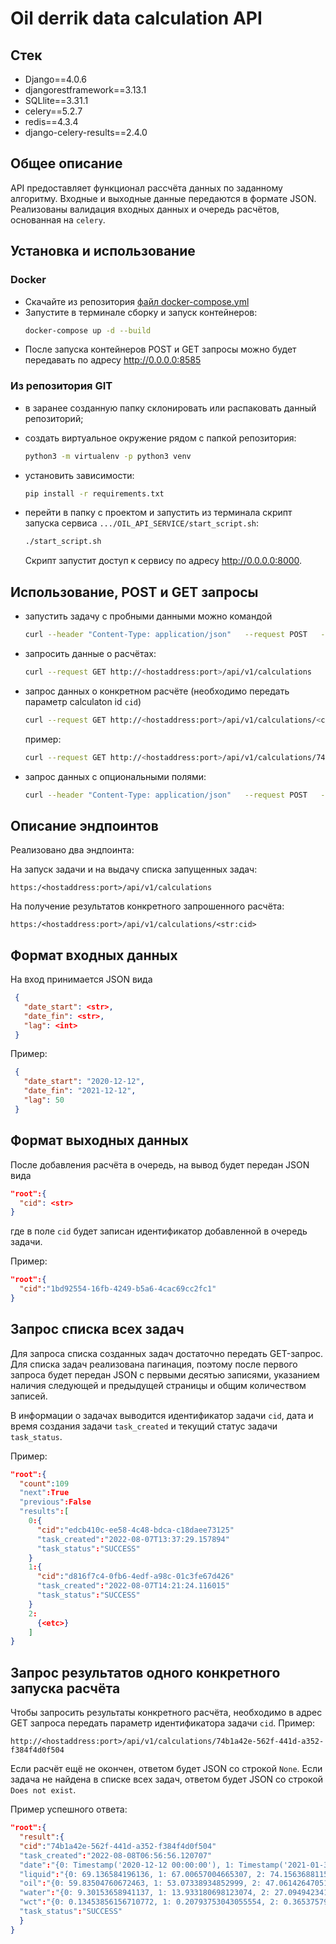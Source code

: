 # Oil derrik data calculation API

## Стек

* Django==4.0.6
* djangorestframework==3.13.1
* SQLlite==3.31.1
* celery==5.2.7
* redis==4.3.4
* django-celery-results==2.4.0

## Общее описание

API предоставляет функционал рассчёта данных по заданному алгоритму. Входные и выходные данные передаются в формате JSON. Реализованы валидация входных данных и очередь расчётов, основанная на `celery`.

## Установка и использование
### Docker

* Скачайте из репозитория [файл docker-compose.yml](https://github.com/Sharp-Mind/Oil_api_service/blob/dev/docker-compose.yml)
* Запустите в терминале сборку и запуск контейнеров:
  ```bash
  docker-compose up -d --build
  ```
* После запуска контейнеров POST и GET запросы можно будет передавать по адресу http://0.0.0.0:8585
  
### Из репозитория GIT

* в заранее созданную папку склонировать или распаковать данный репозиторий;
* создать виртуальное окружение рядом с папкой репозитория:

  ```bash
  python3 -m virtualenv -p python3 venv
  ```
* установить зависимости:

  ```bash
  pip install -r requirements.txt
  ```

* перейти в папку с проектом и запустить из терминала скрипт запуска сервиса `.../OIL_API_SERVICE/start_script.sh`:

  ```bash
  ./start_script.sh
  ```

  Скрипт запустит доступ к сервису по адресу http://0.0.0.0:8000.


## Использование, POST и GET запросы

* запустить задачу с пробными данными можно командой

  ```bash
  curl --header "Content-Type: application/json"   --request POST   --data '{"date_start": "2021-12-12","date_fin": "2022-12-12", "lag": "50"}'   http://<hostaddress:port>/api/v1/calculations
  ```

* запросить данные о расчётах:

   ```bash
   curl --request GET http://<hostaddress:port>/api/v1/calculations
   ```

* запрос данных о конкретном расчёте (необходимо передать параметр calculaton id `cid`)

  ```bash
  curl --request GET http://<hostaddress:port>/api/v1/calculations/<cid>
  ```

  пример:

  ```bash
  curl --request GET http://<hostaddress:port>/api/v1/calculations/74b1a42e-562f-441d-a352-f384f4d0f504
  ```

* запрос данных с опциональными полями:

  ```bash
  curl --header "Content-Type: application/json"   --request POST   --data '{"fields": ["elapsed_time", "name"]}'   http://<hostaddress:port>/api/v1/calculations/<cid>
  ```

## Описание эндпоинтов

Реализовано два эндпоинта:

На запуск задачи и на выдачу списка запущенных задач:

```
https:/<hostaddress:port>/api/v1/calculations
```

На получение результатов конкретного запрошенного расчёта:

```
https:/<hostaddress:port>/api/v1/calculations/<str:cid>
```

## Формат входных данных

На вход принимается JSON вида

```json
 {
   "date_start": <str>, 
   "date_fin": <str>,
   "lag": <int>
 }
```

Пример:

```json
 {
   "date_start": "2020-12-12", 
   "date_fin": "2021-12-12",
   "lag": 50
 }
```

## Формат выходных данных

После добавления расчёта в очередь, на вывод будет передан JSON вида

```json
"root":{
  "cid": <str>
}
```

где в поле `cid` будет записан идентификатор добавленной в очередь задачи.

Пример:

```json
"root":{
  "cid":"1bd92554-16fb-4249-b5a6-4cac69cc2fc1"
}
```

## Запрос списка всех задач

Для запроса списка созданных задач достаточно передать GET-запрос. Для списка задач реализована пагинация, поэтому после первого запроса будет передан JSON c первыми десятью записями, указанием наличия следующей и предыдущей страницы и общим количеством записей.

В информации о задачах выводится идентификатор задачи `cid`, дата и время создания задачи `task_created` и текущий статус задачи `task_status`.

Пример:

```json
"root":{
  "count":109
  "next":True
  "previous":False
  "results":[
    0:{
      "cid":"edcb410c-ee58-4c48-bdca-c18daee73125"
      "task_created":"2022-08-07T13:37:29.157894"
      "task_status":"SUCCESS"
    }
    1:{
      "cid":"d816f7c4-0fb6-4edf-a98c-01c3fe67d426"
      "task_created":"2022-08-07T14:21:24.116015"
      "task_status":"SUCCESS"
    }
    2:
      {<etc>}
    ]
}
```

## Запрос результатов одного конкретного запуска расчёта

Чтобы запросить результаты конкретного расчёта, необходимо в адрес GET запроса передать параметр идентификатора задачи `cid`. Пример:

```
http://<hostaddress:port>/api/v1/calculations/74b1a42e-562f-441d-a352-f384f4d0f504
```

Если расчёт ещё не окончен, ответом будет JSON со строкой `None`. Если задача не найдена в списке всех задач, ответом будет JSON со строкой `Does not exist`.

Пример успешного ответа:

```json
"root":{
  "result":{
  "cid":"74b1a42e-562f-441d-a352-f384f4d0f504"
  "task_created":"2022-08-08T06:56:56.120707"
  "date":"{0: Timestamp('2020-12-12 00:00:00'), 1: Timestamp('2021-01-31 00:00:00'), 2: Timestamp('2021-03-22 00:00:00'), 3: Timestamp('2021-05-11 00:00:00'), 4: Timestamp('2021-06-30 00:00:00'), 5: Timestamp('2021-08-19 00:00:00'), 6: Timestamp('2021-10-08 00:00:00'), 7: Timestamp('2021-11-27 00:00:00')}"
  "liquid":"{0: 69.136584196136, 1: 67.00657004665307, 2: 74.15636881156234, 3: 74.09089640381751, 4: 61.383132584314964, 5: 60.45732971225061, 6: 62.30917297346143, 7: 61.64005566554937}"
  "oil":"{0: 59.83504760672463, 1: 53.07338934852999, 2: 47.06142647051125, 3: 40.957233693025366, 4: 32.507084307408284, 5: 27.168736944886273, 6: 21.472120956977246, 7: 14.145847434473781}"
  "water":"{0: 9.30153658941137, 1: 13.933180698123074, 2: 27.094942341051095, 3: 33.133662710792144, 4: 28.87604827690668, 5: 33.288592767364335, 6: 40.83705201648418, 7: 47.49420823107559}"
  "wct":"{0: 0.13453856156710772, 1: 0.20793753043055554, 2: 0.3653757967828988, 3: 0.44720288617111326, 4: 0.470423177527523, 5: 0.5506130179054036, 6: 0.6553939021767693, 7: 0.7705088471816567}"
  "task_status":"SUCCESS"
  }
}
```
